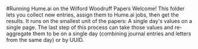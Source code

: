 #Running Hume.ai on the Wilford Woodruff Papers
Welcome! This folder lets you collect new entries, assign them to Hume.ai jobs, then get the results. It runs on the smallest unit of the papers: A single day's values on a single page. The last step of this process can take those values and re-aggregate them to be on a single day (combining journal entries and letters from the same day) or by UUID.
